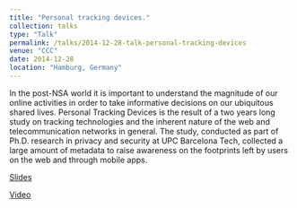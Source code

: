 ```yaml
---
title: "Personal tracking devices."
collection: talks
type: "Talk"
permalink: /talks/2014-12-28-talk-personal-tracking-devices
venue: "CCC"
date: 2014-12-28
location: "Hamburg, Germany"
---
```


In the post-NSA world it is important to understand the magnitude of our online activities in order to take informative decisions on our ubiquitous shared lives. Personal Tracking Devices is the result of a two years long study on tracking technologies and the inherent nature of the web and telecommunication networks in general. The study, conducted as part of Ph.D. research in privacy and security at UPC Barcelona Tech, collected a large amount of metadata to raise awareness on the footprints left by users on the web and through mobile apps. 

[Slides](http://www.nopressure.co.uk/31C3/#/)

[Video](https://media.ccc.de/v/31c3_-_6100_-_en_-_saal_6_-_201412271245_-_personal_tracking_devices_and_online_identity_-_silvia)